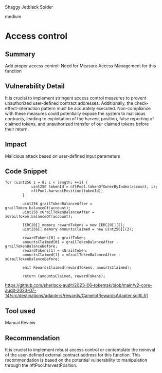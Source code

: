Shaggy Jetblack Spider

medium

# Access control
## Summary

Add proper access control: Need for Measure Access Management for this function

## Vulnerability Detail

It is crucial to implement stringent access control measures to prevent unauthorized user-defined contract addresses. Additionally, the check-effect-interaction pattern must be accurately executed. Non-compliance with these measures could potentially expose the system to malicious contracts, leading to exploitation of the harvest position, false reporting of claimed tokens, and unauthorized transfer of our claimed tokens before their return.

## Impact

Malicious attack based on user-defined input parameters

## Code Snippet

```solidity
for (uint256 i = 0; i < length; ++i) {
            uint256 tokenId = nftPool.tokenOfOwnerByIndex(account, i);
            nftPool.harvestPosition(tokenId);
        }

        uint256 grailTokenBalanceAfter = grailToken.balanceOf(account);
        uint256 xGrailTokenBalanceAfter = xGrailToken.balanceOf(account);

        IERC20[] memory rewardTokens = new IERC20[](2);
        uint256[] memory amountsClaimed = new uint256[](2);

        rewardTokens[0] = grailToken;
        amountsClaimed[0] = grailTokenBalanceAfter - grailTokenBalanceBefore;
        rewardTokens[1] = xGrailToken;
        amountsClaimed[1] = xGrailTokenBalanceAfter - xGrailTokenBalanceBefore;

        emit RewardsClaimed(rewardTokens, amountsClaimed);

        return (amountsClaimed, rewardTokens);
```

https://github.com/sherlock-audit/2023-06-tokemak/blob/main/v2-core-audit-2023-07-14/src/destinations/adapters/rewards/CamelotRewardsAdapter.sol#L51

## Tool used

Manual Review

## Recommendation

It is crucial to implement robust access control or contemplate the removal of the user-defined external contract address for this function. This recommendation is based on the potential vulnerability to manipulation through the nftPool.harvestPosition.
